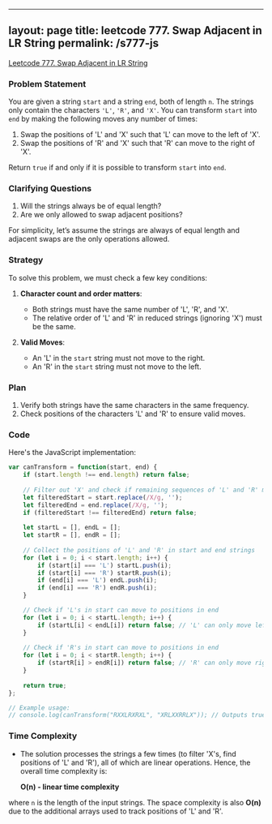 
---
layout: page
title: leetcode 777. Swap Adjacent in LR String
permalink: /s777-js
---
[Leetcode 777. Swap Adjacent in LR String](https://algoadvance.github.io/algoadvance/l777)
### Problem Statement

You are given a string `start` and a string `end`, both of length `n`. The strings only contain the characters `'L'`, `'R'`, and `'X'`. You can transform `start` into `end` by making the following moves any number of times:

1. Swap the positions of 'L' and 'X' such that 'L' can move to the left of 'X'.
2. Swap the positions of 'R' and 'X' such that 'R' can move to the right of 'X'.

Return `true` if and only if it is possible to transform `start` into `end`.

### Clarifying Questions

1. Will the strings always be of equal length?
2. Are we only allowed to swap adjacent positions?

For simplicity, let’s assume the strings are always of equal length and adjacent swaps are the only operations allowed.

### Strategy

To solve this problem, we must check a few key conditions:

1. **Character count and order matters**:
    - Both strings must have the same number of 'L', 'R', and 'X'.
    - The relative order of 'L' and 'R' in reduced strings (ignoring 'X') must be the same.

2. **Valid Moves**:
    - An 'L' in the `start` string must not move to the right.
    - An 'R' in the `start` string must not move to the left.

### Plan

1. Verify both strings have the same characters in the same frequency.
2. Check positions of the characters 'L' and 'R' to ensure valid moves.

### Code

Here's the JavaScript implementation:

```javascript
var canTransform = function(start, end) {
    if (start.length !== end.length) return false;
    
    // Filter out 'X' and check if remaining sequences of 'L' and 'R' match
    let filteredStart = start.replace(/X/g, '');
    let filteredEnd = end.replace(/X/g, '');
    if (filteredStart !== filteredEnd) return false;
    
    let startL = [], endL = [];
    let startR = [], endR = [];
    
    // Collect the positions of 'L' and 'R' in start and end strings
    for (let i = 0; i < start.length; i++) {
        if (start[i] === 'L') startL.push(i);
        if (start[i] === 'R') startR.push(i);
        if (end[i] === 'L') endL.push(i);
        if (end[i] === 'R') endR.push(i);
    }

    // Check if 'L's in start can move to positions in end
    for (let i = 0; i < startL.length; i++) {
        if (startL[i] < endL[i]) return false; // 'L' can only move left
    }
    
    // Check if 'R's in start can move to positions in end
    for (let i = 0; i < startR.length; i++) {
        if (startR[i] > endR[i]) return false; // 'R' can only move right
    }
    
    return true;
};

// Example usage:
// console.log(canTransform("RXXLRXRXL", "XRLXXRRLX")); // Outputs true
```

### Time Complexity

- The solution processes the strings a few times (to filter 'X's, find positions of 'L' and 'R'), all of which are linear operations. Hence, the overall time complexity is:

  **O(n) - linear time complexity**

where `n` is the length of the input strings. The space complexity is also **O(n)** due to the additional arrays used to track positions of 'L' and 'R'.